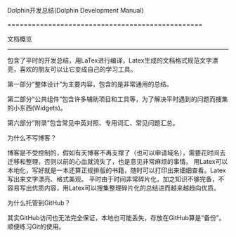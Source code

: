 
Dolphin开发总结(Dolphin Development Manual)

================================================

文档概览

------------------------------------------------

包含了平时的开发总结，用LaTex进行编译，Latex生成的文档格式规范文字漂亮，喜欢的朋友可以让它变成自己的学习工具。

第一部分“整体设计”为主要内容，包含的是非常通用的总结。

第二部分“公共组件”包含许多辅助项目和工具等，为了解决平时遇到的问题而搜集的小东西(Widgets)。

第六部分“附录”包含常见中英对照、专用词汇、常见问题汇总。


为什么不写博客？

博客是不受控制的，假如有天博客不再支撑了（也可以申请域名），需要花时间去迁移和整理，否则以前的心血就流失了，也是意见非常麻烦的事情。
用Latex可以本地化，写好就是一本还算正规排版的书籍，随时可以打印出来细细查看。Latex写出来文字漂亮、格式美观。
平时由于时间非常碎片化，加之知识不够完备，不容易写出优质内容，用Latex可以搜集整理碎片化的总结进而越来越趋向优质。

为什么托管到GitHub？

其实GitHub访问也无法完全保证，本地也可能丢失，存放在GitHub算是“备份”。顺便练习Git的使用。


